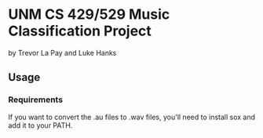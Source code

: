 # UNM CS 429/529 Music Classification Project

by Trevor La Pay and Luke Hanks

## Usage

### Requirements

If you want to convert the .au files to .wav files, you'll need to install sox and add it to your PATH.
